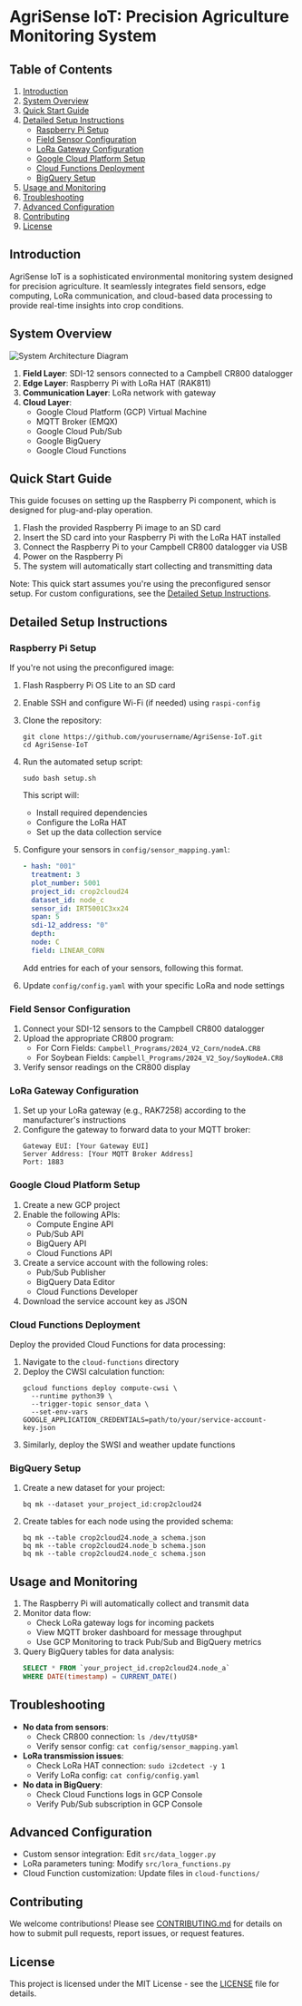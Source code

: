 # AgriSense IoT: Precision Agriculture Monitoring System

## Table of Contents
1. [Introduction](#introduction)
2. [System Overview](#system-overview)
3. [Quick Start Guide](#quick-start-guide)
4. [Detailed Setup Instructions](#detailed-setup-instructions)
   - [Raspberry Pi Setup](#raspberry-pi-setup)
   - [Field Sensor Configuration](#field-sensor-configuration)
   - [LoRa Gateway Configuration](#lora-gateway-configuration)
   - [Google Cloud Platform Setup](#google-cloud-platform-setup)
   - [Cloud Functions Deployment](#cloud-functions-deployment)
   - [BigQuery Setup](#bigquery-setup)
5. [Usage and Monitoring](#usage-and-monitoring)
6. [Troubleshooting](#troubleshooting)
7. [Advanced Configuration](#advanced-configuration)
8. [Contributing](#contributing)
9. [License](#license)

## Introduction

AgriSense IoT is a sophisticated environmental monitoring system designed for precision agriculture. It seamlessly integrates field sensors, edge computing, LoRa communication, and cloud-based data processing to provide real-time insights into crop conditions.

## System Overview

![System Architecture Diagram](system_architecture.png)

1. **Field Layer**: SDI-12 sensors connected to a Campbell CR800 datalogger
2. **Edge Layer**: Raspberry Pi with LoRa HAT (RAK811)
3. **Communication Layer**: LoRa network with gateway
4. **Cloud Layer**: 
   - Google Cloud Platform (GCP) Virtual Machine
   - MQTT Broker (EMQX)
   - Google Cloud Pub/Sub
   - Google BigQuery
   - Google Cloud Functions

## Quick Start Guide

This guide focuses on setting up the Raspberry Pi component, which is designed for plug-and-play operation.

1. Flash the provided Raspberry Pi image to an SD card
2. Insert the SD card into your Raspberry Pi with the LoRa HAT installed
3. Connect the Raspberry Pi to your Campbell CR800 datalogger via USB
4. Power on the Raspberry Pi
5. The system will automatically start collecting and transmitting data

Note: This quick start assumes you're using the preconfigured sensor setup. For custom configurations, see the [Detailed Setup Instructions](#detailed-setup-instructions).

## Detailed Setup Instructions

### Raspberry Pi Setup

If you're not using the preconfigured image:

1. Flash Raspberry Pi OS Lite to an SD card
2. Enable SSH and configure Wi-Fi (if needed) using `raspi-config`
3. Clone the repository:
   ```
   git clone https://github.com/yourusername/AgriSense-IoT.git
   cd AgriSense-IoT
   ```
4. Run the automated setup script:
   ```
   sudo bash setup.sh
   ```
   This script will:
   - Install required dependencies
   - Configure the LoRa HAT
   - Set up the data collection service

5. Configure your sensors in `config/sensor_mapping.yaml`:
   ```yaml
   - hash: "001"
     treatment: 3
     plot_number: 5001
     project_id: crop2cloud24
     dataset_id: node_c
     sensor_id: IRT5001C3xx24
     span: 5
     sdi-12_address: "0"
     depth: 
     node: C
     field: LINEAR_CORN
   ```
   Add entries for each of your sensors, following this format.

6. Update `config/config.yaml` with your specific LoRa and node settings

### Field Sensor Configuration

1. Connect your SDI-12 sensors to the Campbell CR800 datalogger
2. Upload the appropriate CR800 program:
   - For Corn Fields: `Campbell_Programs/2024_V2_Corn/nodeA.CR8`
   - For Soybean Fields: `Campbell_Programs/2024_V2_Soy/SoyNodeA.CR8`
3. Verify sensor readings on the CR800 display

### LoRa Gateway Configuration

1. Set up your LoRa gateway (e.g., RAK7258) according to the manufacturer's instructions
2. Configure the gateway to forward data to your MQTT broker:
   ```
   Gateway EUI: [Your Gateway EUI]
   Server Address: [Your MQTT Broker Address]
   Port: 1883
   ```

### Google Cloud Platform Setup

1. Create a new GCP project
2. Enable the following APIs:
   - Compute Engine API
   - Pub/Sub API
   - BigQuery API
   - Cloud Functions API
3. Create a service account with the following roles:
   - Pub/Sub Publisher
   - BigQuery Data Editor
   - Cloud Functions Developer
4. Download the service account key as JSON

### Cloud Functions Deployment

Deploy the provided Cloud Functions for data processing:

1. Navigate to the `cloud-functions` directory
2. Deploy the CWSI calculation function:
   ```
   gcloud functions deploy compute-cwsi \
     --runtime python39 \
     --trigger-topic sensor_data \
     --set-env-vars GOOGLE_APPLICATION_CREDENTIALS=path/to/your/service-account-key.json
   ```
3. Similarly, deploy the SWSI and weather update functions

### BigQuery Setup

1. Create a new dataset for your project:
   ```
   bq mk --dataset your_project_id:crop2cloud24
   ```
2. Create tables for each node using the provided schema:
   ```
   bq mk --table crop2cloud24.node_a schema.json
   bq mk --table crop2cloud24.node_b schema.json
   bq mk --table crop2cloud24.node_c schema.json
   ```

## Usage and Monitoring

1. The Raspberry Pi will automatically collect and transmit data
2. Monitor data flow:
   - Check LoRa gateway logs for incoming packets
   - View MQTT broker dashboard for message throughput
   - Use GCP Monitoring to track Pub/Sub and BigQuery metrics
3. Query BigQuery tables for data analysis:
   ```sql
   SELECT * FROM `your_project_id.crop2cloud24.node_a`
   WHERE DATE(timestamp) = CURRENT_DATE()
   ```

## Troubleshooting

- **No data from sensors**: 
  - Check CR800 connection: `ls /dev/ttyUSB*`
  - Verify sensor config: `cat config/sensor_mapping.yaml`
- **LoRa transmission issues**: 
  - Check LoRa HAT connection: `sudo i2cdetect -y 1`
  - Verify LoRa config: `cat config/config.yaml`
- **No data in BigQuery**: 
  - Check Cloud Functions logs in GCP Console
  - Verify Pub/Sub subscription in GCP Console

## Advanced Configuration

- Custom sensor integration: Edit `src/data_logger.py`
- LoRa parameters tuning: Modify `src/lora_functions.py`
- Cloud Function customization: Update files in `cloud-functions/`

## Contributing

We welcome contributions! Please see [CONTRIBUTING.md](CONTRIBUTING.md) for details on how to submit pull requests, report issues, or request features.

## License

This project is licensed under the MIT License - see the [LICENSE](LICENSE) file for details.

